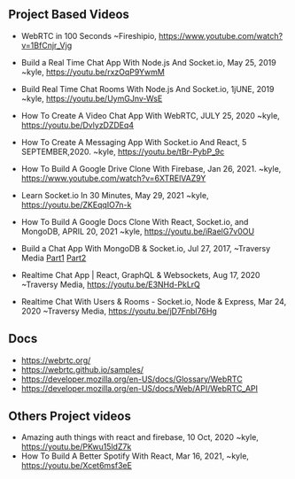 
## Project Based Videos

- WebRTC in 100 Seconds ~Fireshipio, https://www.youtube.com/watch?v=1BfCnjr_Vjg

- Build a Real Time Chat App With Node.js And Socket.io, May 25, 2019 ~kyle, https://youtu.be/rxzOqP9YwmM

- Build Real Time Chat Rooms With Node.js And Socket.io, 1jUNE, 2019 ~kyle, https://youtu.be/UymGJnv-WsE

- How To Create A Video Chat App With WebRTC, JULY 25, 2020 ~kyle, https://youtu.be/DvlyzDZDEq4

- How To Create A Messaging App With Socket.io And React, 5 SEPTEMBER,2020. ~kyle, https://youtu.be/tBr-PybP_9c

- How To Build A Google Drive Clone With Firebase, Jan 26, 2021. ~kyle, https://www.youtube.com/watch?v=6XTRElVAZ9Y

- Learn Socket.io In 30 Minutes, May 29, 2021 ~kyle, https://youtu.be/ZKEqqIO7n-k

- How To Build A Google Docs Clone With React, Socket.io, and MongoDB, APRIL 20, 2021 ~kyle, https://youtu.be/iRaelG7v0OU

- Build a Chat App With MongoDB & Socket.io, Jul 27, 2017, ~Traversy Media [Part1](https://youtu.be/8Y6mWhcdSUM) [Part2](https://www.youtube.com/watch?v=hrRue5Rt6Is)

- Realtime Chat App | React, GraphQL & Websockets, Aug 17, 2020 ~Traversy Media, https://youtu.be/E3NHd-PkLrQ

- Realtime Chat With Users & Rooms - Socket.io, Node & Express, Mar 24, 2020 ~Traversy Media, https://youtu.be/jD7FnbI76Hg


## Docs

- https://webrtc.org/
- https://webrtc.github.io/samples/
- https://developer.mozilla.org/en-US/docs/Glossary/WebRTC
- https://developer.mozilla.org/en-US/docs/Web/API/WebRTC_API

## Others Project videos

- Amazing auth things with react and firebase, 10 Oct, 2020 ~kyle, https://youtu.be/PKwu15ldZ7k
- How To Build A Better Spotify With React, Mar 16, 2021, ~kyle, https://youtu.be/Xcet6msf3eE

